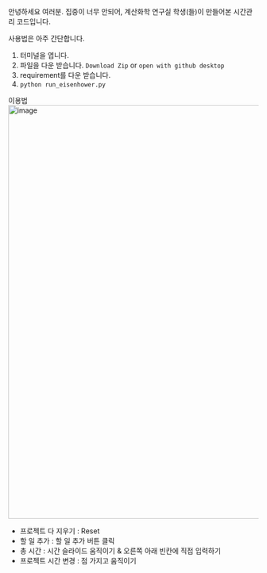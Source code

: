 안녕하세요 여러분.
집중이 너무 안되어, 계산화학 연구실 학생(들)이 만들어본 시간관리 코드입니다.

사용법은 아주 간단합니다.

1. 터미널을 엽니다.
2. 파일을 다운 받습니다. `Download Zip` or `open with github desktop`
3. requirement를 다운 받습니다.
4. `python run_eisenhower.py`


이용법 
<img width="834" alt="image" src="https://github.com/user-attachments/assets/48409000-6d5b-4944-a815-1b4c38dafc4d" />

* 프로젝트 다 지우기 : Reset
* 할 일 추가 : 할 일 추가 버튼 클릭
* 총 시간 : 시간 슬라이드 움직이기 & 오른쪽 아래 빈칸에 직접 입력하기
* 프로젝트 시간 변경 : 점 가지고 움직이기

